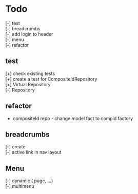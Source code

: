 # Todo

[-] test  
[-] breadcrumbs  
[-] add login to header  
[-] menu  
[-] refactor

## test

[+] check existing tests  
[+] create a test for CompositeIdRepository  
[+] Virtual Repository  
[-] Repository

## refactor

- compositeId repo - change model fact to compid factory

## breadcrumbs

[-] create  
[-] active link in nav layout  

## Menu

[-] dynamic ( page, ...)  
[-] multimenu  
